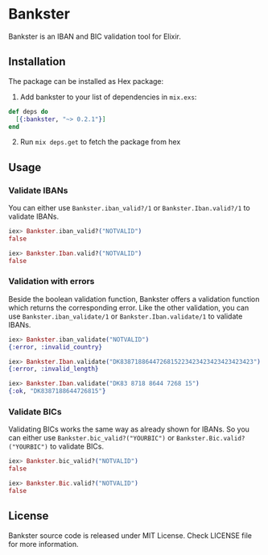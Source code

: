 # Bankster

Bankster is an IBAN and BIC validation tool for Elixir.

## Installation

The package can be installed as Hex package:

  1. Add bankster to your list of dependencies in `mix.exs`:

  ```elixir
  def deps do
    [{:bankster, "~> 0.2.1"}]
  end
  ```

  2. Run `mix deps.get` to fetch the package from hex


## Usage

### Validate IBANs
You can either use `Bankster.iban_valid?/1` or `Bankster.Iban.valid?/1` to validate IBANs.

```elixir
iex> Bankster.iban_valid?("NOTVALID")
false

iex> Bankster.Iban.valid?("NOTVALID")
false
```

### Validation with errors
Beside the boolean validation function, Bankster offers a validation function which returns the corresponding error.
Like the other validation, you can use `Bankster.iban_validate/1` or `Bankster.Iban.validate/1` to validate IBANs.

```elixir
iex> Bankster.iban_validate("NOTVALID")
{:error, :invalid_country}

iex> Bankster.Iban.validate("DK8387188644726815223423423423423423423")
{:error, :invalid_length}

iex> Bankster.Iban.validate("DK83 8718 8644 7268 15")
{:ok, "DK8387188644726815"}
```

### Validate BICs
Validating BICs works the same way as already shown for IBANs.
So you can either use `Bankster.bic_valid?("YOURBIC")` or `Bankster.Bic.valid?("YOURBIC")` to validate BICs.

```elixir
iex> Bankster.bic_valid?("NOTVALID")
false

iex> Bankster.Bic.valid?("NOTVALID")
false
```

## License
Bankster source code is released under MIT License. Check LICENSE file for more information.
